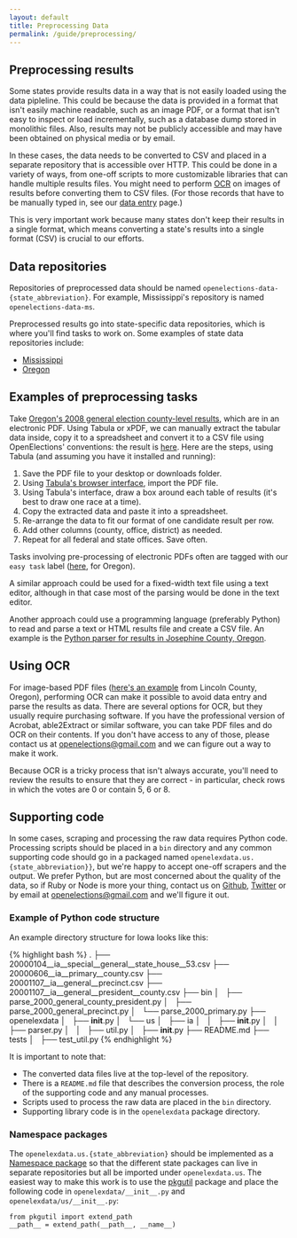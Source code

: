 ```yaml
---
layout: default
title: Preprocessing Data
permalink: /guide/preprocessing/
---
```


## Preprocessing results

Some states provide results data in a way that is not easily loaded using the data pipleline.  This could be because the data is provided in a format that isn't easily machine readable, such as an image PDF, or a format that isn't easy to inspect or load incrementally, such as a database dump stored in monolithic files.  Also, results may not be publicly accessible and may have been obtained on physical media or by email.

In these cases, the data needs to be converted to CSV and placed in a separate repository that is accessible over HTTP. This could be done in a variety of ways, from one-off scripts to more customizable libraries that can handle multiple results files. You might need to perform [OCR](https://en.wikipedia.org/wiki/Optical_character_recognition) on images of results before converting them to CSV files. (For those records that have to be manually typed in, see our [data entry](http://docs.openelections.net/data-entry/) page.)

This is very important work because many states don't keep their results in a single format, which means converting a state's results into a single format (CSV) is crucial to our efforts.

## Data repositories

Repositories of preprocessed data should be named ``openelections-data-{state_abbreviation}``.  For example, Mississippi's repository is named ``openelections-data-ms``.

Preprocessed results go into state-specific data repositories, which is where you'll find tasks to work on. Some examples of state data repositories include:

* [Mississippi](http://github.com/openelections/openelections-data-ms)
* [Oregon](http://github.com/openelections/openelections-data-or)

## Examples of preprocessing tasks

Take [Oregon's 2008 general election county-level results](http://sos.oregon.gov/elections/Documents/results/results-11-2008.pdf), which are in an electronic PDF. Using Tabula or xPDF, we can manually extract the tabular data inside, copy it to a spreadsheet and convert it to a CSV file using OpenElections' conventions: the result is [here](https://github.com/openelections/openelections-data-or/blob/master/2008/20081104__or__general.csv). Here are the steps, using Tabula (and assuming you have it installed and running):

1. Save the PDF file to your desktop or downloads folder.
2. Using [Tabula's browser interface](http://127.0.0.1:34555/), import the PDF file.
3. Using Tabula's interface, draw a box around each table of results (it's best to draw one race at a time).
4. Copy the extracted data and paste it into a spreadsheet.
5. Re-arrange the data to fit our format of one candidate result per row.
6. Add other columns (county, office, district) as needed.
7. Repeat for all federal and state offices. Save often.

Tasks involving pre-processing of electronic PDFs often are tagged with our `easy task` label ([here](https://github.com/openelections/openelections-data-or/labels/easy%20task), for Oregon).

A similar approach could be used for a fixed-width text file using a text editor, although in that case most of the parsing would be done in the text editor.

Another approach could use a programming language (preferably Python) to read and parse a text or HTML results file and create a CSV file. An example is the [Python parser for results in Josephine County, Oregon](https://github.com/openelections/openelections-data-or/blob/master/src/parsers/josephine_parser.py).


## Using OCR

For image-based PDF files ([here's an example](https://github.com/openelections/openelections-sources-or/blob/master/Lincoln/G1172000.PDF) from Lincoln County, Oregon), performing OCR can make it possible to avoid data entry and parse the results as data. There are several options for OCR, but they usually require purchasing software. If you have the professional version of Acrobat, able2Extract or similar software, you can take PDF files and do OCR on their contents. If you don't have access to any of those, please contact us at openelections@gmail.com and we can figure out a way to make it work.

Because OCR is a tricky process that isn't always accurate, you'll need to review the results to ensure that they are correct - in particular, check rows in which the votes are 0 or contain 5, 6 or 8.

## Supporting code

In some cases, scraping and processing the raw data requires Python code.  Processing scripts should be placed in a ``bin`` directory and any common supporting code should go in a packaged named ``openelexdata.us.{state_abbreviation}}``, but we're happy to accept one-off scrapers and the output. We prefer Python, but are most concerned about the quality of the data, so if Ruby or Node is more your thing, contact us on [Github](https://github.com/openelections), [Twitter](https://twitter.com/openelex) or by email at openelections@gmail.com and we'll figure it out.

### Example of Python code structure

An example directory structure for Iowa looks like this:

{% highlight bash %}
.
├── 20000104__ia__special__general__state_house__53.csv
├── 20000606__ia__primary__county.csv
├── 20001107__ia__general__precinct.csv
├── 20001107__ia__general__president__county.csv
├── bin
│   ├── parse_2000_general_county_president.py
│   ├── parse_2000_general_precinct.py
│   └── parse_2000_primary.py
├── openelexdata
│   ├── __init__.py
│   └── us
│       ├── ia
│       │   ├── __init__.py
│       │   ├── parser.py
│       │   ├── util.py
│       ├── __init__.py
├── README.md
├── tests
│   ├── test_util.py
{% endhighlight %}

It is important to note that:

* The converted data files live at the top-level of the repository.
* There is a ``README.md`` file that describes the conversion process, the role of the supporting code and any manual processes.
* Scripts used to process the raw data are placed in the ``bin`` directory.
* Supporting library code is in the ``openelexdata`` package directory.

### Namespace packages

The ``openelexdata.us.{state_abbreviation}`` should be implemented as a [Namespace package](http://legacy.python.org/dev/peps/pep-0420/) so that the different state packages can live in separate repositories but all be imported under ``openelexdata.us``.  The easiest way to make this work is to use the [pkgutil](https://docs.python.org/2/library/pkgutil.html) package and place the following code in ``openelexdata/__init__.py`` and ``openelexdata/us/__init__.py``:

```
from pkgutil import extend_path
__path__ = extend_path(__path__, __name__)
```
